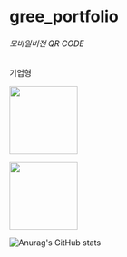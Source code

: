 # gree_portfolio



<h6>모바일버전 QR CODE </h6>

<div>
    <p>기업형</p>
    <img style="width:120px; height:120px" src="https://user-images.githubusercontent.com/107022571/193955681-fab82f41-39f1-4b53-aab7-4c38b034adc2.png" alt=""/>
    <p></p>
    <img style="width:120px; height:120px" src="https://user-images.githubusercontent.com/107022571/197317734-9faac177-aba0-4f7a-bbc3-9fbcf73c301d.png" alt=""/>

</div>





![Anurag's GitHub stats](https://github-readme-stats.vercel.app/api?username=MooseWithBear&show_icons=true&theme=radical)
